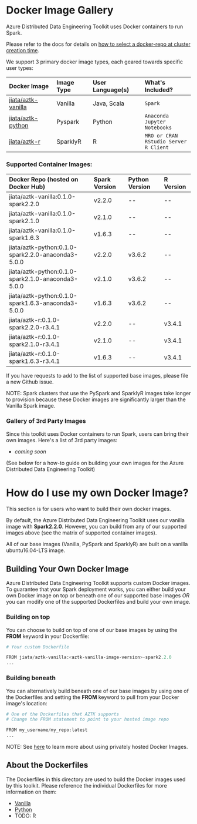 # Docker Image Gallery
Azure Distributed Data Engineering Toolkit uses Docker containers to run Spark. 

Please refer to the docs for details on [how to select a docker-repo at cluster creation time](../docs/12-docker-image.md).

We support 3 primary docker image types, each geared towards specific user types:

Docker Image | Image Type | User Language(s) | What's Included? 
:-- | :-- | :-- | :-- 
[jiata/aztk-vanilla](https://hub.docker.com/r/jiata/aztk-vanilla/) | Vanilla | Java, Scala |  `Spark`
[jiata/aztk-python](https://hub.docker.com/r/jiata/aztk-python/) | Pyspark | Python | `Anaconda`</br>`Jupyter Notebooks` 
[jiata/aztk-r](https://hub.docker.com/r/jiata/aztk-r/) | SparklyR | R | `MRO or CRAN`</br>`RStudio Server`</br>`R Client` 

### Supported Container Images:

Docker Repo (hosted on Docker Hub) | Spark Version | Python Version | R Version
:-- | :-- | :-- | :--
jiata/aztk-vanilla:0.1.0-spark2.2.0 | v2.2.0 | -- | --
jiata/aztk-vanilla:0.1.0-spark2.1.0 | v2.1.0 | -- | --
jiata/aztk-vanilla:0.1.0-spark1.6.3 | v1.6.3 | -- | --
jiata/aztk-python:0.1.0-spark2.2.0-anaconda3-5.0.0 | v2.2.0 | v3.6.2 | --
jiata/aztk-python:0.1.0-spark2.1.0-anaconda3-5.0.0 | v2.1.0 | v3.6.2 | --
jiata/aztk-python:0.1.0-spark1.6.3-anaconda3-5.0.0 | v1.6.3 | v3.6.2 | --
jiata/aztk-r:0.1.0-spark2.2.0-r3.4.1 | v2.2.0 | -- | v3.4.1
jiata/aztk-r:0.1.0-spark2.1.0-r3.4.1 | v2.1.0 | -- | v3.4.1
jiata/aztk-r:0.1.0-spark1.6.3-r3.4.1 | v1.6.3 | -- | v3.4.1

If you have requests to add to the list of supported base images, please file a new Github issue.

NOTE: Spark clusters that use the PySpark and SparklyR images take longer to provision because these Docker images are significantly larger than the Vanilla Spark image. 

### Gallery of 3rd Party Images
Since this toolkit uses Docker containers to run Spark, users can bring their own images. Here's a list of 3rd party images:
- *coming soon*

(See below for a how-to guide on building your own images for the Azure Distributed Data Engineering Toolkit)

# How do I use my own Docker Image?
This section is for users who want to build their own docker images.

By default, the Azure Distributed Data Engineering Toolkit uses our vanilla image with **Spark2.2.0**. However, you can build from any of our supported images above (see the matrix of supported container images).

All of our base images (Vanilla, PySpark and SparklyR) are built on a vanilla ubuntu16.04-LTS image.

## Building Your Own Docker Image
Azure Distributed Data Engineering Toolkit supports custom Docker images. To guarantee that your Spark deployment works, you can either build your own Docker image on top or beneath one of our supported base images _OR_ you can modify one of the supported Dockerfiles and build your own image.

### Building on top 
You can choose to build on top of one of our base images by using the **FROM** keyword in your Dockerfile:
```python
# Your custom Dockerfile

FROM jiata/aztk-vanilla:<aztk-vanilla-image-version>-spark2.2.0
...

```

### Building beneath 
You can alternatively build beneath one of our base images by using one of the Dockerfiles and setting the **FROM** keyword to pull from your Docker image's location:
```python
# One of the Dockerfiles that AZTK supports
# Change the FROM statement to point to your hosted image repo

FROM my_username/my_repo:latest
...
```

NOTE: See [here](https://github.com/Azure/aztk/blob/master/docs/12-docker-image.md#using-a-custom-docker-image-that-is-privately-hosted) to learn more about using privately hosted Docker Images.

## About the Dockerfiles
The Dockerfiles in this directory are used to build the Docker images used by this toolkit. Please reference the individual Dockerfiles for more information on them:
- [Vanilla](./vanilla)
- [Python](./python)
- TODO: R


